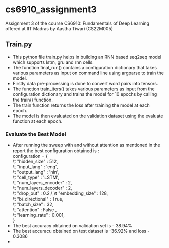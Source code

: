 # cs6910_assignment3
Assignment 3 of the course CS6910: Fundamentals of Deep Learning offered at IIT Madras by Aastha Tiwari (CS22M005)

## Train.py

* This python file train.py helps in building an RNN based seq2seq model which supports lstm, gru and rnn cells.
* The function final_run() contains a configuration dictionary that takes various parameters as input on command line using argparse to train the model.
* Firstly data pre-processing is done to convert word pairs into tensors.
* The function train_iters() takes various parameters as input from the configuration dictionary and trains the model for 10 epochs by calling the train() function. 
* The train function returns the loss after training the model at each epoch.
* The model is then evaluated on the validation dataset using the evaluate function at each epoch.

### Evaluate the Best Model
* After running the sweep with and without attention as mentioned in the report the best configuration obtained is :\
   configuration = {\
            \t  "hidden_size" : 512,\
            \t "input_lang" : 'eng',\
            \t "output_lang" : 'hin',\
            \t "cell_type"   : 'LSTM',\
            \t "num_layers_encoder" : 2,\
            \t "num_layers_decoder" : 2,\
            \t "drop_out"    : 0.2,\ 
            \t "embedding_size" : 128,\
            \t "bi_directional" : True,\
            \t "batch_size" : 32,\
            \t "attention" : False ,\
            \t "learning_rate" : 0.001,\
         }
* The best accuracy obtained on validation set is - 38.94% 
* The best accuracu obtained on test dataset is -36.92%  and loss - 0.3086
* 
